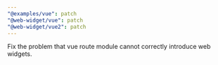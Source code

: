```yaml
---
"@examples/vue": patch
"@web-widget/vue": patch
"@web-widget/vue2": patch
---
```


Fix the problem that vue route module cannot correctly introduce web widgets.
